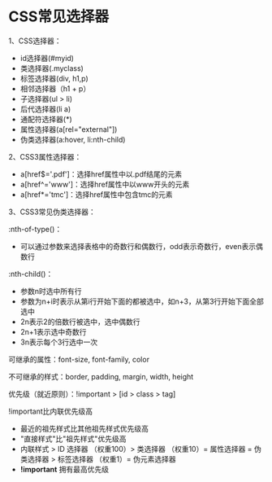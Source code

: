 # CSS常见选择器

<ans>

1、CSS选择器：

- id选择器(#myid)
- 类选择器(.myclass)
- 标签选择器(div, h1,p)
- 相邻选择器（h1 + p）
- 子选择器(ul > li)
- 后代选择器(li a)
- 通配符选择器(*)
- 属性选择器(a[rel="external"])
- 伪类选择器(a:hover, li:nth-child)

2、CSS3属性选择器：

- a[href$='.pdf']：选择href属性中以.pdf结尾的元素
- a[href^='www']：选择href属性中以www开头的元素
- a[href*='tmc']：选择href属性中包含tmc的元素

3、CSS3常见伪类选择器：

:nth-of-type()：

- 可以通过参数来选择表格中的奇数行和偶数行，odd表示奇数行，even表示偶数行

:nth-child()：

- 参数n时选中所有行
- 参数为n+i时表示从第i行开始下面的都被选中，如n+3，从第3行开始下面全部选中
- 2n表示2的倍数行被选中，选中偶数行
- 2n+1表示选中奇数行
- 3n表示每个3行选中一次

可继承的属性：font-size, font-family, color

不可继承的样式：border, padding, margin, width, height

优先级（就近原则）：!important > [id > class > tag]

!important比内联优先级高

- 最近的祖先样式比其他祖先样式优先级高
- "直接样式"比"祖先样式"优先级高
- 内联样式 > ID 选择器 （权重100）> 类选择器 （权重10）= 属性选择器 = 伪类选择器 > 标签选择器 （权重1）= 伪元素选择器
- **!important** 拥有最高优先级

</ans>